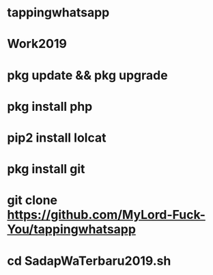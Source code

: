 # tappingwhatsapp
# Work2019

# pkg update && pkg upgrade
# pkg install php
# pip2 install lolcat
# pkg install git
# git clone https://github.com/MyLord-Fuck-You/tappingwhatsapp
# cd SadapWaTerbaru2019.sh
